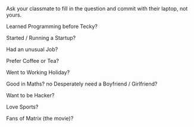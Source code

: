 Ask your classmate to fill in the question and commit with their laptop, not yours.


Learned Programming before Tecky?

Started / Running a Startup?

Had an unusual Job?

Prefer Coffee or Tea?

Went to Working Holiday?

Good in Maths?
no
Desperately need a Boyfriend / Girlfriend?

Want to be Hacker?

Love Sports?

Fans of Matrix (the movie)?
